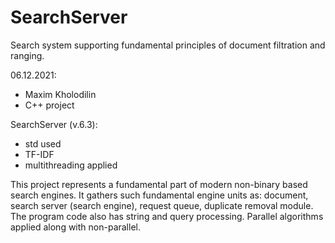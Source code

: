 # SearchServer
Search system supporting fundamental principles of document filtration and ranging.

06.12.2021:
- Maxim Kholodilin
- C++ project

SearchServer (v.6.3):
- std used
- TF-IDF
- multithreading applied

This project represents a fundamental part of modern non-binary based search engines. It gathers such fundamental engine units as: document,
search server (search engine), request queue, duplicate removal module. The program code also has string and query processing. Parallel algorithms
applied along with non-parallel. 
